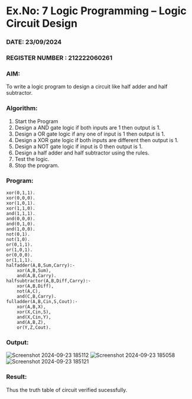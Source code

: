 # Ex.No: 7  Logic Programming –  Logic Circuit Design
### DATE: 23/09/2024                                                                           
### REGISTER NUMBER : 212222060261
### AIM: 
To write a logic program to design a circuit like half adder and half subtractor.
###  Algorithm:
1. Start the Program
2. Design a AND gate logic if both inputs are 1 then output is 1.
3. Design a OR gate logic if any one of input is 1 then output is 1.
4. Design a XOR gate logic if both inputs are different then output is 1.
5. Design a NOT gate logic if input is 0 then output is 1.
6. Design a half adder and half subtractor using the rules.
7. Test the logic.
8. Stop the program.

### Program:
```
xor(0,1,1).
xor(0,0,0).
xor(1,0,1).
xor(1,1,0).
and(1,1,1).
and(0,0,0).
and(0,1,0).
and(1,0,0).
not(0,1).
not(1,0).
or(0,1,1).
or(1,0,1).
or(0,0,0).
or(1,1,1).
halfadder(A,B,Sum,Carry):-
    xor(A,B,Sum),
    and(A,B,Carry).
halfsubtractor(A,B,Diff,Carry):-
    xor(A,B,Diff),
    not(A,C),
    and(C,B,Carry).
fulladder(A,B,Cin,S,Cout):-
    xor(A,B,X),
    xor(X,Cin,S),
    and(X,Cin,Y),
    and(A,B,Z),
    or(Y,Z,Cout).
```

### Output:

![Screenshot 2024-09-23 185112](https://github.com/user-attachments/assets/409502ea-2556-4277-acc7-30555f0f9c82)
![Screenshot 2024-09-23 185058](https://github.com/user-attachments/assets/9a0797d8-4667-4bec-a372-dd0d666cad05)
![Screenshot 2024-09-23 185121](https://github.com/user-attachments/assets/a5877ab1-c7ea-478b-adda-ab792362f762)


### Result:
Thus the truth table of circuit verified sucessfully.
